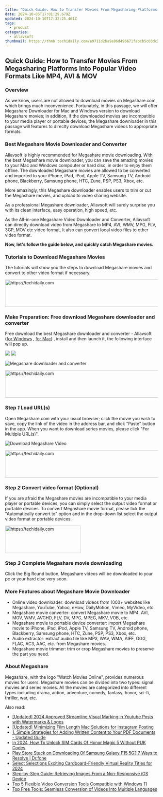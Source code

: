 ```yaml
---
title: "Quick Guide: How to Transfer Movies From Megasharing Platforms Into Popular Video Formats Like MP4, AVI & MOV"
date: 2024-10-05T17:01:29.679Z
updated: 2024-10-10T17:32:25.461Z
tags:
  - product
categories:
  - allavsoft
thumbnail: https://thmb.techidaily.com/e9711d2ba9e06d496671fabcb5c03dc2cfd9b4b1eb26d7f5f5a9a68662ceb542.jpg
---
```


## Quick Guide: How to Transfer Movies From Megasharing Platforms Into Popular Video Formats Like MP4, AVI & MOV

### Overview

As we know, users are not allowed to download movies on Megashare.com, which brings much inconvenience. Fortunately, in this passage, we will offer Megashare Downloader for Mac and Windows version to download Megashare movies; in addition, if the downloaded movies are incompatible to your media player or portable devices, the Megashare downloader in this passage will features to direclty download Megashare videos to appropriate formats.

### Best Megashare Movie Downloader and Converter

Allavsoft is highly recommended for Megashare movie downloading. With the best Megashare movie downloader, you can save the amazing movies to your Mac and Windows compouter or hard disc, in order to enjoy them offline. The downloaded Megashare movies are allowed to be converted and imported to your iPhone, iPad, iPod, Apple TV, Samsung TV, Android phone, Blackberry, Samsung phone, HTC, Zune, PSP, PS3, Xbox, etc.

More amazingly, this Megashare downloader enables users to trim or cut the Megashare movies, and upload to video sharing website.

As a professional Megashare downloader, Allavsoft will surely surprise you with its clean interface, easy operation, high speed, etc.

As the All-in-one Megashare Video Downloader and Converter, Allavsoft can directly download video from Megashare to MP4, AVI, WMV, MPG, FLV, 3GP, MOV etc video format. It also can convert local video files to other video format.

**Now, let's follow the guide below, and quickly catch Megashare movies.**

### Tutorials to Download Megashare Movies

The tutorials will show you the steps to download Megashare movies and convert to other video format if necessary.

<!-- affiliate ads begin -->
<a href="https://zebaoaffiliateprogram.pxf.io/c/5597632/2137975/21526" target="_top" id="2137975">
  <img src="//a.impactradius-go.com/display-ad/21526-2137975" border="0" alt="https://techidaily.com" width="728" height="90"/>
</a>
<img height="0" width="0" src="https://zebaoaffiliateprogram.pxf.io/i/5597632/2137975/21526" style="position:absolute;visibility:hidden;" border="0" />
<!-- affiliate ads end -->

### Make Preparation: Free download Megashare downloader and converter

Free download the best Megashare downloader and converter - Allavsoft ([for Windows](https://tools.techidaily.com/allavsoft/products/) , [for Mac](https://tools.techidaily.com/allavsoft/products/)) , install and then launch it, the following interface will pop up.

[![](https://www.allavsoft.com/how-to/../images/how-to/free-download-win.jpg)](https://tools.techidaily.com/allavsoft/products/) [![](https://www.allavsoft.com/how-to/../images/how-to/free-download-mac.jpg)](https://tools.techidaily.com/allavsoft/products/)

![Megashare downloader and converter](https://www.allavsoft.com/how-to/../images/allavsoft/screen-shot-600.jpg)

<!-- affiliate ads begin -->
<a href="https://dhgate.sjv.io/c/5597632/1186864/12108" target="_top" id="1186864">
  <img src="//a.impactradius-go.com/display-ad/12108-1186864" border="0" alt="https://techidaily.com" width="728" height="90"/>
</a>
<img height="0" width="0" src="https://dhgate.sjv.io/i/5597632/1186864/12108" style="position:absolute;visibility:hidden;" border="0" />
<!-- affiliate ads end -->

### Step _1_ Load URL(s)

Open Megashare.com with your usual browser; click the movie you wish to save, copy the link of the video in the address bar, and click "Paste" button in the app. When you want to download series movies, please click "For Multiple URL(s)".

![Download Megashare Video](https://www.allavsoft.com/how-to/../images/how-to/megashare-video-downloader-converter/megashare-video-download.jpg)

<!-- affiliate ads begin -->
<a href="https://appsumo.8odi.net/c/5597632/2144289/7443" target="_top" id="2144289">
  <img src="//a.impactradius-go.com/display-ad/7443-2144289" border="0" alt="https://techidaily.com" width="728" height="90"/>
</a>
<img height="0" width="0" src="https://appsumo.8odi.net/i/5597632/2144289/7443" style="position:absolute;visibility:hidden;" border="0" />
<!-- affiliate ads end -->

### Step _2_ Convert video format (Optional)

If you are afraid the Megashare movies are incompatible to your media player or portable devices, you can simply select the output video format or portable devices. To convert Megashare movie format, please tick the "Automatically convert to" option and in the drop-down list select the output video format or portable devices.

<!-- affiliate ads begin -->
<a href="https://25home.pxf.io/c/5597632/2148633/16836" target="_top" id="2148633">
  <img src="//a.impactradius-go.com/display-ad/16836-2148633" border="0" alt="https://techidaily.com" width="250" height="90"/>
</a>
<img height="0" width="0" src="https://25home.pxf.io/i/5597632/2148633/16836" style="position:absolute;visibility:hidden;" border="0" />
<!-- affiliate ads end -->

### Step _3_ Complete Megashare movie downloading

Click the Big Round button, Megashare videos will be downloaded to your pc or your hard disc very soon.

### More Features about Megashare Movie Downloader

* Online video downloader: download videos from 1000+ websites like Megashare, YouTube, Yahoo, eHow, DailyMotion, Vimeo, MyVideo, etc.
* Megashare movie converter: convert Megashare movie to MP4, AVI, MOV, WMV, AVCHD, FLV, DV, MPG, MPEG, MKV, VOB, etc.
* Megashare movie to portable device converter: import Megashare movie to iPhone, iPad, iPod, Apple TV, Samsung TV, Android phone, Blackberry, Samsung phone, HTC, Zune, PSP, PS3, Xbox, etc.
* Audio extractor: extract audio file like MP3, WAV, WMA, AIFF, OGG, FLAC, AC3, AAC, etc. from Megashare movies.
* Megashare movie trimmer: trim or crop Megashare movies to preserve the part you need.

### About Megashare

Megashare, with the logo "Watch Movies Online", provides numerous movies for users. Megashare movies can be divided into two types: signal movies and series movies. All the movies are categorized into different types including drama, action, adventure, comedy, fantasy, honor, sci-fi, thriller, war, etc.

<ins class="adsbygoogle"
     style="display:block"
     data-ad-format="autorelaxed"
     data-ad-client="ca-pub-7571918770474297"
     data-ad-slot="1223367746"></ins>

<ins class="adsbygoogle"
     style="display:block"
     data-ad-client="ca-pub-7571918770474297"
     data-ad-slot="8358498916"
     data-ad-format="auto"
     data-full-width-responsive="true"></ins>

<span class="atpl-alsoreadstyle">Also read:</span>
<div><ul>
<li><a href="https://youtube-tips.techidaily.com/ed-2024-approved-streamline-visual-marking-in-youtube-posts-with-watermarks-and-logos/"><u>[Updated] 2024 Approved Streamline Visual Marking in Youtube Posts with Watermarks & Logos</u></a></li>
<li><a href="https://instagram-videos.techidaily.com/updated-minimizing-film-length-mac-solutions-for-instagram-posting/"><u>[Updated] Minimizing Film Length Mac Solutions for Instagram Posting</u></a></li>
<li><a href="https://win-luxury.techidaily.com/1-simple-strategies-for-adding-written-content-to-your-pdf-documents-updated-guide/"><u>1. Simple Strategies for Adding Written Content to Your PDF Documents - Updated Guide</u></a></li>
<li><a href="https://sim-unlock.techidaily.com/in-2024-how-to-unlock-sim-cards-of-honor-magic-5-without-puk-codes-by-drfone-android/"><u>In 2024, How To Unlock SIM Cards Of Honor Magic 5 Without PUK Codes</u></a></li>
<li><a href="https://fix-guide.techidaily.com/play-store-stuck-on-downloading-of-samsung-galaxy-f15-5g-7-ways-to-resolve-drfone-by-drfone-fix-android-problems-fix-android-problems/"><u>Play Store Stuck on Downloading Of Samsung Galaxy F15 5G? 7 Ways to Resolve | Dr.fone</u></a></li>
<li><a href="https://extra-skills.techidaily.com/select-selections-exciting-cardboard-friendly-virtual-reality-titles-for-2024/"><u>Select Selections Exciting Cardboard-Friendly Virtual Reality Titles for 2024</u></a></li>
<li><a href="https://win-luxury.techidaily.com/step-by-step-guide-retrieving-images-from-a-non-responsive-ios-device/"><u>Step-by-Step Guide: Retrieving Images From a Non-Responsive iOS Device</u></a></li>
<li><a href="https://win-luxury.techidaily.com/top-5-flexible-video-conversion-tools-compatible-with-windows-11/"><u>Top 5 Flexible Video Conversion Tools Compatible with Windows 11</u></a></li>
<li><a href="https://win-luxury.techidaily.com/top-free-tools-seamless-conversion-of-videos-into-multiple-languages/"><u>Top Free Tools: Seamless Conversion of Videos Into Multiple Languages</u></a></li>
</ul></div>

